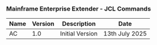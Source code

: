 ### Mainframe Enterprise Extender - JCL Commands

| Name | Version | Description | Date |
| ----------- | ----------- | ----------- | ----------- |
| AC | 1.0 | Initial Version | 13th July 2025 |
